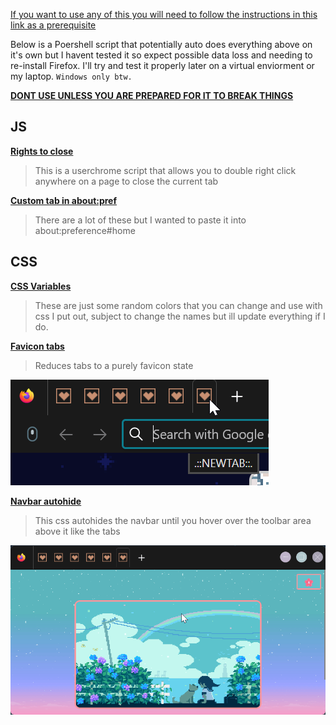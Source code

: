 [If you want to use any of this you will need to follow the instructions in this link as a prerequisite](https://github.com/xiaoxiaoflood/firefox-scripts)

Below is a Poershell script that potentially auto does everything above on it's own but I havent tested it so expect possible data loss and needing to re-install Firefox. I'll try and test it properly later on a virtual enviorment or my laptop. `Windows only btw.`

[**DONT USE UNLESS YOU ARE PREPARED FOR IT TO BREAK THINGS**](https://raw.githubusercontent.com/Reibies/.uc-Scripts-for-FF/main/Userscript_install.ps1)

## JS

[**Rights to close**](https://raw.githubusercontent.com/Reibies/.uc-Scripts-for-FF/main/js/Rights%20to%20close.uc.js)
> This is a userchrome script that allows you to double right click anywhere on a page to close the current tab

[**Custom tab in about:pref**](https://raw.githubusercontent.com/Reibies/.uc-Scripts-for-FF/main/js/about%20pref%20Newtab.uc.js)
> There are a lot of these but I wanted to paste it into about:preference#home

## CSS

[**CSS Variables**](https://raw.githubusercontent.com/Reibies/.uc-Scripts-for-FF/main/css/%5BCSS%20Variables%5D.css)
> These are just some random colors that you can change and use with css I put out, subject to change the names but ill update everything if I do.

[**Favicon tabs**](https://raw.githubusercontent.com/Reibies/.uc-Scripts-for-FF/main/css/%5BFavicon%20Tabs%5D.css)
> Reduces tabs to a purely favicon state

![static example of the above](https://raw.githubusercontent.com/Reibies/.uc-Scripts-for-FF/main/css/Favicon%20tabs.png)

[**Navbar autohide**](https://raw.githubusercontent.com/Reibies/.uc-Scripts-for-FF/main/css/%5BNavbar%20autohide%5D.css)
> This css autohides the navbar until you hover over the toolbar area above it like the tabs

![animated example of the above](https://raw.githubusercontent.com/Reibies/.uc-Scripts-for-FF/main/css/%5BNavbar%20autohide%5D.gif)
